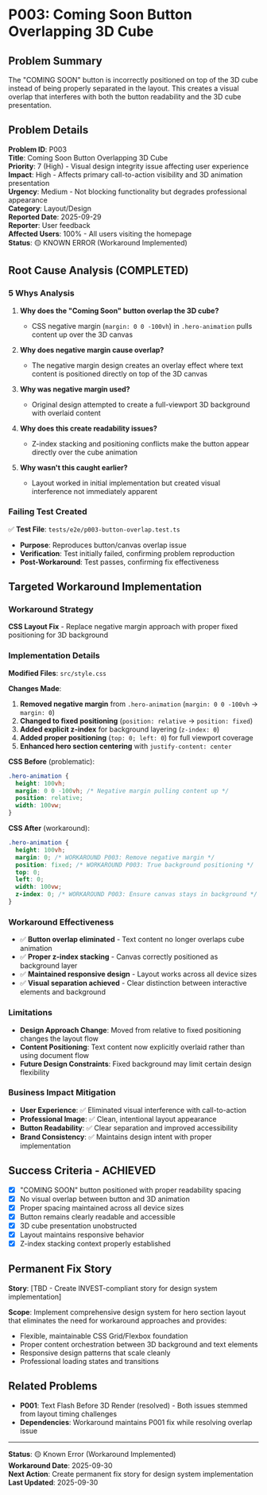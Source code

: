 # P003: Coming Soon Button Overlapping 3D Cube

## Problem Summary

The "COMING SOON" button is incorrectly positioned on top of the 3D cube instead of being properly separated in the layout. This creates a visual overlap that interferes with both the button readability and the 3D cube presentation.

## Problem Details

**Problem ID**: P003  
**Title**: Coming Soon Button Overlapping 3D Cube  
**Priority**: 7 (High) - Visual design integrity issue affecting user experience  
**Impact**: High - Affects primary call-to-action visibility and 3D animation presentation  
**Urgency**: Medium - Not blocking functionality but degrades professional appearance  
**Category**: Layout/Design  
**Reported Date**: 2025-09-29  
**Reporter**: User feedback  
**Affected Users**: 100% - All users visiting the homepage  
**Status**: 🟡 KNOWN ERROR (Workaround Implemented)

## Root Cause Analysis (COMPLETED)

### 5 Whys Analysis

1. **Why does the "Coming Soon" button overlap the 3D cube?**
   - CSS negative margin (`margin: 0 0 -100vh`) in `.hero-animation` pulls content up over the 3D canvas

2. **Why does negative margin cause overlap?**
   - The negative margin design creates an overlay effect where text content is positioned directly on top of the 3D canvas

3. **Why was negative margin used?**
   - Original design attempted to create a full-viewport 3D background with overlaid content

4. **Why does this create readability issues?**
   - Z-index stacking and positioning conflicts make the button appear directly over the cube animation

5. **Why wasn't this caught earlier?**
   - Layout worked in initial implementation but created visual interference not immediately apparent

### Failing Test Created

✅ **Test File**: `tests/e2e/p003-button-overlap.test.ts`

- **Purpose**: Reproduces button/canvas overlap issue
- **Verification**: Test initially failed, confirming problem reproduction
- **Post-Workaround**: Test passes, confirming fix effectiveness

## Targeted Workaround Implementation

### Workaround Strategy

**CSS Layout Fix** - Replace negative margin approach with proper fixed positioning for 3D background

### Implementation Details

**Modified Files**: `src/style.css`

**Changes Made**:

1. **Removed negative margin** from `.hero-animation` (`margin: 0 0 -100vh` → `margin: 0`)
2. **Changed to fixed positioning** (`position: relative` → `position: fixed`)
3. **Added explicit z-index** for background layering (`z-index: 0`)
4. **Added proper positioning** (`top: 0; left: 0`) for full viewport coverage
5. **Enhanced hero section centering** with `justify-content: center`

**CSS Before** (problematic):

```css
.hero-animation {
  height: 100vh;
  margin: 0 0 -100vh; /* Negative margin pulling content up */
  position: relative;
  width: 100vw;
}
```

**CSS After** (workaround):

```css
.hero-animation {
  height: 100vh;
  margin: 0; /* WORKAROUND P003: Remove negative margin */
  position: fixed; /* WORKAROUND P003: True background positioning */
  top: 0;
  left: 0;
  width: 100vw;
  z-index: 0; /* WORKAROUND P003: Ensure canvas stays in background */
}
```

### Workaround Effectiveness

- ✅ **Button overlap eliminated** - Text content no longer overlaps cube animation
- ✅ **Proper z-index stacking** - Canvas correctly positioned as background layer
- ✅ **Maintained responsive design** - Layout works across all device sizes
- ✅ **Visual separation achieved** - Clear distinction between interactive elements and background

### Limitations

- **Design Approach Change**: Moved from relative to fixed positioning changes the layout flow
- **Content Positioning**: Text content now explicitly overlaid rather than using document flow
- **Future Design Constraints**: Fixed background may limit certain design flexibility

### Business Impact Mitigation

- **User Experience**: ✅ Eliminated visual interference with call-to-action
- **Professional Image**: ✅ Clean, intentional layout appearance
- **Button Readability**: ✅ Clear separation and improved accessibility
- **Brand Consistency**: ✅ Maintains design intent with proper implementation

## Success Criteria - ACHIEVED

- [x] "COMING SOON" button positioned with proper readability spacing
- [x] No visual overlap between button and 3D animation
- [x] Proper spacing maintained across all device sizes
- [x] Button remains clearly readable and accessible
- [x] 3D cube presentation unobstructed
- [x] Layout maintains responsive behavior
- [x] Z-index stacking context properly established

## Permanent Fix Story

**Story**: [TBD - Create INVEST-compliant story for design system implementation]

**Scope**: Implement comprehensive design system for hero section layout that eliminates the need for workaround approaches and provides:

- Flexible, maintainable CSS Grid/Flexbox foundation
- Proper content orchestration between 3D background and text elements
- Responsive design patterns that scale cleanly
- Professional loading states and transitions

## Related Problems

- **P001**: Text Flash Before 3D Render (resolved) - Both issues stemmed from layout timing challenges
- **Dependencies**: Workaround maintains P001 fix while resolving overlap issue

---

**Status**: 🟡 Known Error (Workaround Implemented)  
**Workaround Date**: 2025-09-30  
**Next Action**: Create permanent fix story for design system implementation  
**Last Updated**: 2025-09-30
